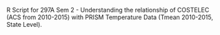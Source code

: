 R Script for 297A Sem 2 - Understanding the relationship of COSTELEC (ACS from 2010-2015) with PRISM Temperature Data (Tmean 2010-2015, State Level). 
